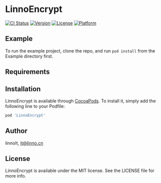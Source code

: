 # LinnoEncrypt

[![CI Status](https://img.shields.io/travis/linnoIt/LinnoEncrypt.svg?style=flat)](https://travis-ci.org/linnoIt/LinnoEncrypt)
[![Version](https://img.shields.io/cocoapods/v/LinnoEncrypt.svg?style=flat)](https://cocoapods.org/pods/LinnoEncrypt)
[![License](https://img.shields.io/cocoapods/l/LinnoEncrypt.svg?style=flat)](https://cocoapods.org/pods/LinnoEncrypt)
[![Platform](https://img.shields.io/cocoapods/p/LinnoEncrypt.svg?style=flat)](https://cocoapods.org/pods/LinnoEncrypt)

## Example

To run the example project, clone the repo, and run `pod install` from the Example directory first.

## Requirements

## Installation

LinnoEncrypt is available through [CocoaPods](https://cocoapods.org). To install
it, simply add the following line to your Podfile:

```ruby
pod 'LinnoEncrypt'
```

## Author

linnoIt, it@linno.cn

## License

LinnoEncrypt is available under the MIT license. See the LICENSE file for more info.

